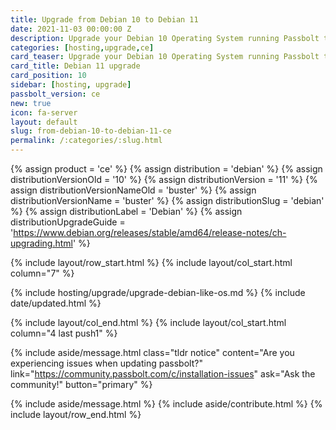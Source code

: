 ```yaml
---
title: Upgrade from Debian 10 to Debian 11
date: 2021-11-03 00:00:00 Z
description: Upgrade your Debian 10 Operating System running Passbolt to Debian 11
categories: [hosting,upgrade,ce]
card_teaser: Upgrade your Debian 10 Operating System running Passbolt to Debian 11
card_title: Debian 11 upgrade
card_position: 10
sidebar: [hosting, upgrade]
passbolt_version: ce
new: true
icon: fa-server
layout: default
slug: from-debian-10-to-debian-11-ce
permalink: /:categories/:slug.html
---
```


{% assign product = 'ce' %}
{% assign distribution = 'debian' %}
{% assign distributionVersionOld = '10' %}
{% assign distributionVersion = '11' %}
{% assign distributionVersionNameOld = 'buster' %}
{% assign distributionVersionName = 'buster' %}
{% assign distributionSlug = 'debian' %}
{% assign distributionLabel = 'Debian' %}
{% assign distributionUpgradeGuide = 'https://www.debian.org/releases/stable/amd64/release-notes/ch-upgrading.html' %}

{% include layout/row_start.html %}
{% include layout/col_start.html column="7" %}

{% include hosting/upgrade/upgrade-debian-like-os.md %}
{% include date/updated.html %}

{% include layout/col_end.html %}
{% include layout/col_start.html column="4 last push1" %}

{% include aside/message.html
    class="tldr notice"
    content="Are you experiencing issues when updating passbolt?"
    link="https://community.passbolt.com/c/installation-issues"
    ask="Ask the community!"
    button="primary"
%}

{% include aside/message.html %}
{% include aside/contribute.html %}
{% include layout/row_end.html %}
